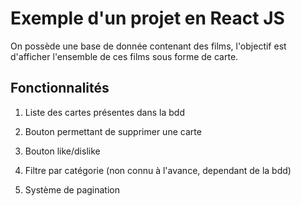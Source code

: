 # Exemple d'un projet en React JS

On possède une base de donnée contenant des films, l'objectif est d'afficher l'ensemble de ces films sous forme de carte.

## Fonctionnalités

1. Liste des cartes présentes dans la bdd

2. Bouton permettant de supprimer une carte

3. Bouton like/dislike

4. Filtre par catégorie (non connu à l'avance, dependant de la bdd)

5. Système de pagination
